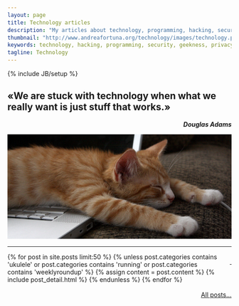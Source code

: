 ```yaml
---
layout: page
title: Technology articles
description: "My articles about technology, programming, hacking, security and geekness"
thumbnail: "http://www.andreafortuna.org/technology/images/technology.png"
keywords: technology, hacking, programming, security, geekness, privacy
tagline: Technology
---
```

{% include JB/setup %}

«We are stuck with technology when what we really want is just stuff that works.»
--
<p style="text-align: right;font-style: italic;"><strong>Douglas Adams</strong></p>

![Tech Cat](/technology/images/technology.png)

<hr/>
<p style="text-align: right;float:right;margin-top:10px;margin-left:20px;"><a href="rss.xml"><i class="fa fa-rss fa-4x" >&nbsp;</i></a></p>
<div class="blog-index">
{% for post in site.posts limit:50 %}
    {% unless post.categories contains 'ukulele' or post.categories contains 'running' or post.categories contains 'weeklyroundup' %}
        {% assign content = post.content %}
        {% include post_detail.html %}
    {% endunless  %}
{% endfor %}
</div>
<br>
<a href="archive.html" style="float:right;">All posts...</a>
<br>


